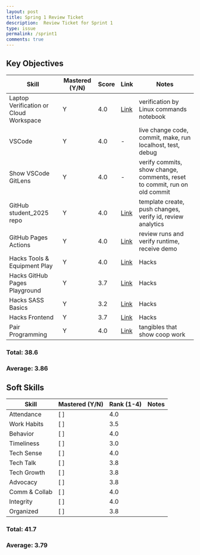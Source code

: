 ```yaml
---
layout: post
title: Spring 1 Review Ticket
description:  Review Ticket for Sprint 1
type: issue
permalink: /sprint1
comments: true
---
```


## Key Objectives

| Skill | Mastered (Y/N) | Score | Link | Notes |
| -- | -- | -- | -- | -- |
| Laptop Verification or Cloud Workspace | Y | 4.0 | [Link]({{site.baseurl}}/devops/tools/verify) | verification by Linux commands notebook |
| VSCode | Y | 4.0 | - | live change code, commit, make, run localhost, test, debug |
| Show VSCode GitLens | Y | 4.0 | - | verify commits, show change, comments, reset to commit, run on old commit |
| GitHub student_2025 repo | Y | 4.0 | [Link](https://github.com/dino596/arthur_2025) | template create, push changes, verify id, review analytics |
| GitHub Pages Actions | Y | 4.0 | [Link](https://github.com/dino596/arthur_2025/actions) | review runs and verify runtime, receive demo |
| Hacks Tools & Equipment Play | Y | 4.0 | [Link]({{site.baseurl}}/2024/08/22/sprint1_hacks_IPYNB_2_.html) | Hacks |
| Hacks GitHub Pages Playground | Y | 3.7 | [Link]({{site.baseurl}}/github/pages/hacks) | Hacks |
| Hacks SASS Basics | Y | 3.2 | [Link]({{site.baseurl}}/sass_basics/play) | Hacks |
| Hacks Frontend | Y | 3.7 | [Link]({{site.baseurl}}/frontend/basics/playground) | Hacks |
| Pair Programming | Y | 4.0 | [Link](https://leetcode.com/problems/insert-greatest-common-divisors-in-linked-list/?envType=daily-question&envId=2024-09-10) | tangibles that show coop work |

### Total: 38.6 <br>
### Average: 3.86

## Soft Skills

| Skill          | Mastered (Y/N) | Rank (1-4) |  Notes |
|----------------|----------------|------------| -------|
| Attendance     | [ ]            | 4.0          |        |
| Work Habits    | [ ]            | 3.5          |        |
| Behavior       | [ ]            | 4.0          |        |
| Timeliness     | [ ]            | 3.0          |        |
| Tech Sense     | [ ]            | 4.0          |        |
| Tech Talk      | [ ]            | 3.8          |        |
| Tech Growth    | [ ]            | 3.8          |        |
| Advocacy       | [ ]            | 3.8          |        |
| Comm & Collab  | [ ]            | 4.0          |        |
| Integrity      | [ ]            | 4.0          |        |
| Organized      | [ ]            | 3.8          |        |

### Total: 41.7 <br>
### Average: 3.79